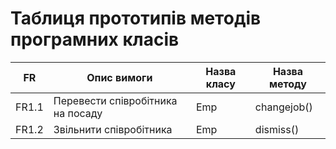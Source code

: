# Таблиця прототипів методів програмних класів

| FR      | Опис вимоги                       | Назва класу | Назва методу    |
|---------|-----------------------------------|-------------|-----------------|
| FR1.1   | Перевести співробітника на посаду | Emp         | changejob()     |
| FR1.2   | Звільнити співробітника           | Emp         | dismiss()       |

